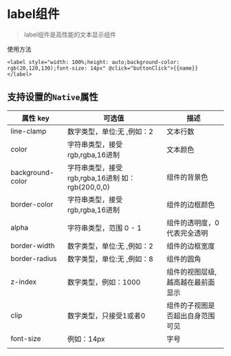 # label组件

> label组件是高性能的文本显示组件

使用方法

```
<label style="width: 100%;height: auto;background-color: rgb(20,120,130);font-size: 14px" @click="buttonClick">{{name}}
</label>
```

## 支持设置的`Native`属性

| 属性 key         | 可选值                                           | 描述                              |
| ---------------- | ------------------------------------------------ | --------------------------------- |
| line-clamp       | 数字类型，单位:无 ,例如：2                       | 文本行数                          |
| color            | 字符串类型，接受rgb,rgba,16进制                  | 文本颜色                          |
| background-color | 字符串类型，接受rgb,rgba,16进制 如：rgb(200,0,0) | 组件的背景色                      |
| border-color     | 字符串类型，接受rgb,rgba,16进制                  | 组件的边框颜色                    |
| alpha            | 字符串类型，范围 0 - 1                           | 组件的透明度，0代表完全透明       |
| border-width     | 数字类型，单位:无 ,例如：2                       | 组件的边框宽度                    |
| border-radius    | 数字类型，单位:无 ,例如：8                       | 组件的圆角                        |
| z-index          | 数字类型，例如：1000                             | 组件的视图层级,越高越在最前面显示 |
| clip             | 数字类型，只接受1或者0                           | 组件的子视图是否超出自身范围可见  |
|font-size      |例如：14px                                                |字号                                             |
|                  |                                                  |                                   |



